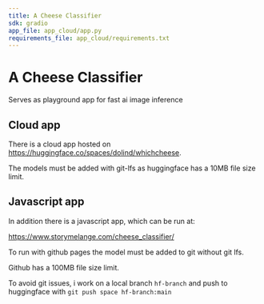 ```yaml
---
title: A Cheese Classifier
sdk: gradio
app_file: app_cloud/app.py
requirements_file: app_cloud/requirements.txt
---
```



# A Cheese Classifier


Serves as playground app for fast ai image inference


## Cloud app
There is a cloud app hosted on  https://huggingface.co/spaces/dolind/whichcheese.

The models must be added with git-lfs as huggingface has a 10MB file size limit.

## Javascript app
In addition there is a javascript app, which can be run at:

https://www.storymelange.com/cheese_classifier/


To run with github pages the model must be added to git without git lfs.

Github has a 100MB file size limit.

To avoid git issues, i work on a local branch `hf-branch` and push to huggingface with `git push space hf-branch:main`